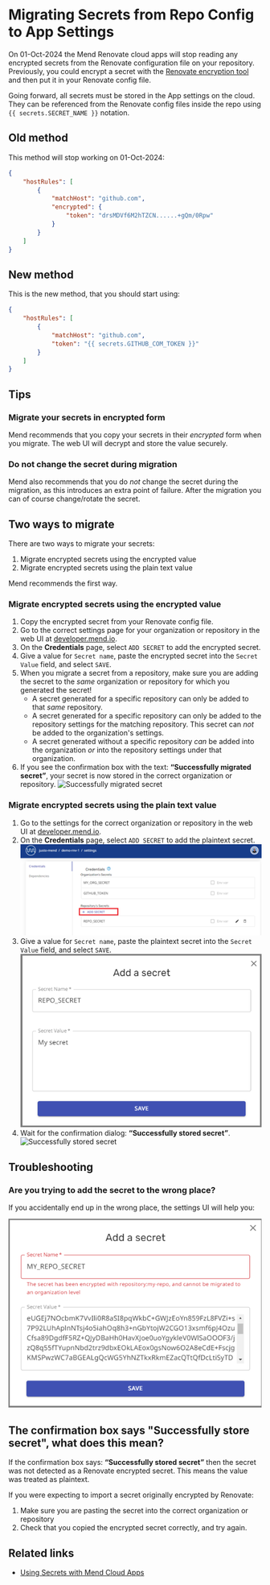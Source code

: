# Migrating Secrets from Repo Config to App Settings

On 01-Oct-2024 the Mend Renovate cloud apps will stop reading any encrypted secrets from the Renovate configuration file on your repository.
Previously, you could encrypt a secret with the [Renovate encryption tool](https://app.renovatebot.com/encrypt) and then put it in your Renovate config file.

Going forward, all secrets must be stored in the App settings on the cloud.
They can be referenced from the Renovate config files inside the repo using `{{ secrets.SECRET_NAME }}` notation.

## Old method

This method will stop working on 01-Oct-2024:

```json title="Put encrypted secret in Renovate config"
{
    "hostRules": [
        {
            "matchHost": "github.com",
            "encrypted": {
                "token": "drsMDVf6M2hTZCN......+gQm/0Rpw"
            }
        }
    ]
}
```

## New method

This is the new method, that you should start using:

```json title="Reference the app secret in the Renovate config"
{
    "hostRules": [
        {
            "matchHost": "github.com",
            "token": "{{ secrets.GITHUB_COM_TOKEN }}"
        }
    ]
}
```

## Tips

### Migrate your secrets in encrypted form

Mend recommends that you copy your secrets in their _encrypted_ form when you migrate.
The web UI will decrypt and store the value securely.

### Do not change the secret during migration

Mend also recommends that you do _not_ change the secret during the migration, as this introduces an extra point of failure.
After the migration you can of course change/rotate the secret.

## Two ways to migrate

There are two ways to migrate your secrets:

1. Migrate encrypted secrets using the encrypted value
2. Migrate encrypted secrets using the plain text value

Mend recommends the first way.

### Migrate encrypted secrets using the encrypted value

1. Copy the encrypted secret from your Renovate config file.
2. Go to the correct settings page for your organization or repository in the web UI at [developer.mend.io](https://developer.mend.io).
3. On the **Credentials** page, select `ADD SECRET` to add the encrypted secret.
4. Give a value for `Secret name`, paste the encrypted secret into the `Secret Value` field, and select `SAVE`.
5. When you migrate a secret from a repository, make sure you are adding the secret to the _same_ organization or repository for which you generated the secret!
    - A secret generated for a specific repository can only be added to that _same_ repository.
    - A secret generated for a specific repository can only be added to the repository settings for the matching repository. This secret can _not_ be added to the organization's settings.
    - A secret generated without a specific repository _can_ be added into the organization _or_ into the repository settings under that organization.
6. If you see the confirmation box with the text: **“Successfully migrated secret”**, your secret is now stored in the correct organization or repository.
   ![Successfully migrated secret](../assets/images/app-settings/stored-secret-encrypted.png)

### Migrate encrypted secrets using the plain text value

1. Go to the settings for the correct organization or repository in the web UI at [developer.mend.io](https://developer.mend.io).
2. On the **Credentials** page, select `ADD SECRET` to add the plaintext secret.
   ![Add repo secret](../assets/images/app-settings/add-repo-secret.png)
3. Give a value for `Secret name`, paste the plaintext secret into the `Secret Value` field, and select `SAVE`.
   ![Add a Secret dialog box](../assets/images/app-settings/add-a-secret.png)
4. Wait for the confirmation dialog: **“Successfully stored secret”**.
   ![Successfully stored secret](../assets/images/app-settings/stored-secret-plaintext.png)

## Troubleshooting

### Are you trying to add the secret to the wrong place?

If you accidentally end up in the wrong place, the settings UI will help you:

![Migrating secrets error](../assets/images/app-settings/encrypted-secrets-error.png)

## The confirmation box says "Successfully store secret", what does this mean?

If the confirmation box says: **“Successfully stored secret”** then the secret was not detected as a Renovate encrypted secret.
This means the value was treated as plaintext.

If you were expecting to import a secret originally encrypted by Renovate:

1. Make sure you are pasting the secret into the correct organization or repository
2. Check that you copied the encrypted secret correctly, and try again.

## Related links

-   [Using Secrets with Mend Cloud Apps](app-secrets.md)
